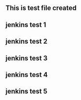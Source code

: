 ## This is test file created ## 
## jenkins test 1
## jenkins test 2
## jenkins test 3 
## jenkins test 4 
## jenkins test 5
